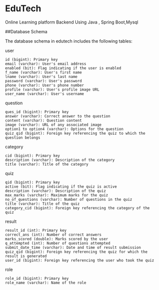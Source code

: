 # EduTech
Online Learning platform Backend  Using Java , Spring Boot,Mysql 

##Database Schema

The database schema in edutech includes the following tables:

user

    id (bigint): Primary key
    email (varchar): User's email address
    enabled (bit): Flag indicating if the user is enabled
    f_name (varchar): User's first name
    lname (varchar): User's last name
    password (varchar): User's password
    phone (varchar): User's phone number
    profile (varchar): User's profile image URL
    user_name (varchar): User's username

question

    ques_id (bigint): Primary key
    answer (varchar): Correct answer to the question
    content (varchar): Question content
    image (varchar): URL of any associated image
    option1 to option4 (varchar): Options for the question
    quiz_qid (bigint): Foreign key referencing the quiz to which the question belongs

category

    cid (bigint): Primary key
    description (varchar): Description of the category
    title (varchar): Title of the category

quiz

    qid (bigint): Primary key
    active (bit): Flag indicating if the quiz is active
    description (varchar): Description of the quiz
    max_marks (varchar): Maximum marks for the quiz
    no_of_questions (varchar): Number of questions in the quiz
    title (varchar): Title of the quiz
    category_cid (bigint): Foreign key referencing the category of the quiz

result

    result_id (int): Primary key
    correct_ans (int): Number of correct answers
    marks_scored (double): Marks scored by the user
    q_attempted (int): Number of questions attempted
    submit_date_time (varchar): Date and time of result submission
    quiz_qid (bigint): Foreign key referencing the quiz for which the result is generated
    user_id (bigint): Foreign key referencing the user who took the quiz

role

    role_id (bigint): Primary key
    role_name (varchar): Name of the role
